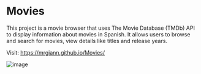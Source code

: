 # Movies

This project is a movie browser that uses The Movie Database (TMDb) API to display information about movies in Spanish. It allows users to browse and search for movies, view details like titles and release years.

Visit: https://mrgiann.github.io/Movies/

![image](https://github.com/mrgiann/Movies/assets/82038942/d33be750-19f8-4406-85d9-036acdf7a42c)
